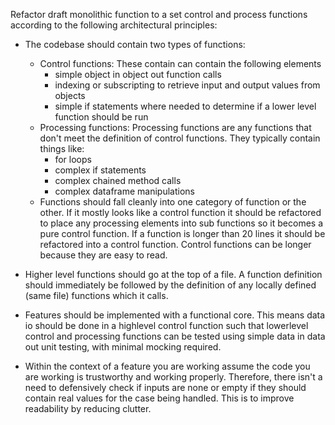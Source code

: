 Refactor draft monolithic function to a set control and process functions according to the following
   architectural principles:

 - The codebase should contain two types of functions:
   - Control functions: These contain can contain the following elements
     - simple object in object out function calls
     - indexing or subscripting to retrieve input and output values from objects
     - simple if statements where needed to determine if a lower level function
       should be run
   - Processing functions: Processing functions are any functions that don't
     meet the definition of control functions. They typically contain things
     like:
     - for loops
     - complex if statements
     - complex chained method calls
     - complex dataframe manipulations
   - Functions should fall cleanly into one category of function or the other.
     If it mostly looks like a control function it should be refactored to
     place any processing elements into sub functions so it becomes a pure
     control function. If a function is longer than 20 lines it should be
     refactored into a control function. Control functions can be longer
     because they are easy to read.

 - Higher level functions should go at the top of a file. A function
   definition should immediately be followed by the definition of
   any locally defined (same file) functions which it calls.

 - Features should be implemented with a functional core. This means data
   io should be done in a highlevel control function such that lowerlevel
   control and processing functions can be tested using simple data in
   data out unit testing, with minimal mocking required.

 - Within the context of a feature you are working assume the code you are
   working is trustworthy and working properly. Therefore, there isn't a
   need to defensively check if inputs are none or empty if they should
   contain real values for the case being handled. This is to improve
   readability by reducing clutter.
